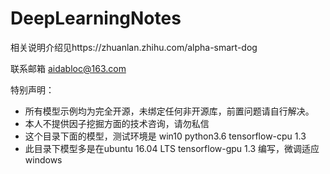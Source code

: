 # DeepLearningNotes

相关说明介绍见https://zhuanlan.zhihu.com/alpha-smart-dog

联系邮箱 aidabloc@163.com

特别声明：

- 所有模型示例均为完全开源，未绑定任何非开源库，前置问题请自行解决。
- 本人不提供因子挖掘方面的技术咨询，请勿私信
- 这个目录下面的模型，测试环境是 win10 python3.6 tensorflow-cpu 1.3 
- 此目录下模型多是在ubuntu 16.04 LTS tensorflow-gpu 1.3 编写，微调适应windows

